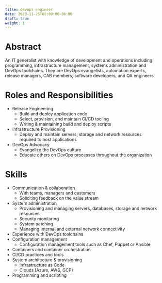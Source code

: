 ```yaml
---
title: devops engineer
date: 2023-11-25T00:00:00-06:00
draft: true
weight: 1
---
```


# Abstract
An IT generalist with knowledge of development and operations including programming, infrastructure management, systems administration and DevOps toolchains. 
They are DevOps evangelists, automation experts, release managers, CAB members, software developers, and QA engineers.

# Roles and Responsibilities
- Release Engineering
  - Build and deploy application code
  - Select, provision, and maintain CI/CD tooling
  - Writing & maintaining build and deploy scripts
- Infrastructure Provisioning
  - Deploy and maintain servers, storage and network resources required to host applications
- DevOps Advocacy
  - Evangelize the DevOps culture
  - Educate others on DevOps processes throughout the organization

# Skills
- Communication & collaboration
  - With teams, managers and customers
  - Soliciting feedback on the value stream
- System administration
  - Provisioning and managing servers, databases, storage and network resources
  - Security monitoring
  - System patching
  - Managing internal and external network connectivity
- Experience with DevOps toolchains
- Configuration management
  - Configuration management tools such as Chef, Puppet or Ansible
- Containers and container orchestration
- CI/CD practices and tools
- System architecture & provisioning 
  - Infrastructure as Code
  - Clouds (Azure, AWS, GCP)
- Programming and scripting
